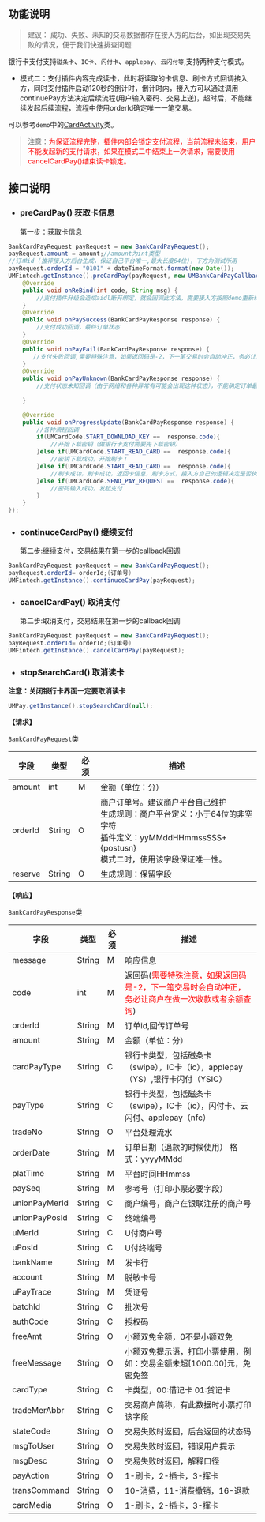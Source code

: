 ## **功能说明**

> 建议： 成功、失败、未知的交易数据都存在接入方的后台，如出现交易失败的情况，便于我们快速排查问题

银行卡支付支持`磁条卡`、`IC卡`、`闪付卡`、`applepay`、`云闪付等`,支持两种支付模式。

* 模式二：支付插件内容完成读卡，此时将读取的卡信息、刷卡方式回调接入方，同时支付插件启动120秒的倒计时，倒计时内，接入方可以通过调用continuePay方法决定后续流程(用户输入密码、交易上送)，超时后，不能继续发起后续流程，流程中使用orderId确定唯一一笔交易。

可以参考`demo`中的[CardActivity](https://github.com/mr-yang/PayPluginDemo/blob/master/app/src/main/java/com/umpay/payplugindemo/CardActivity.java)类。


> 注意：<font color='red'>为保证流程完整，插件内部会锁定支付流程，当前流程未结束，用户不能发起新的支付请求，如果在模式二中结束上一次请求，需要使用cancelCardPay()结束读卡锁定。</font>

## **接口说明**


* ###  preCardPay() 获取卡信息

  第一步：获取卡信息

```java
BankCardPayRequest payRequest = new BankCardPayRequest();
payRequest.amount = amount;//amount为int类型
//订单id (推荐接入方后台生成，保证自己平台唯一,最大长度64位)，下方为测试所用
payRequest.orderId = "0101" + dateTimeFormat.format(new Date());
UMFintech.getInstance().preCardPay(payRequest, new UMBankCardPayCallback() {
	@Override
    public void onReBind(int code, String msg) {
        //支付插件升级会造成aidl断开绑定，就会回调此方法，需要接入方按照demo重新绑定即可
    }
    @Override
    public void onPaySuccess(BankCardPayResponse response) {
        //支付成功回调，最终订单状态
    }
    @Override
    public void onPayFail(BankCardPayResponse response) {
       //支付失败回调,需要特殊注意，如果返回码是-2，下一笔交易时会自动冲正，务必让商户在做一次收款或者余额查询
    }
    @Override
    public void onPayUnknown(BankCardPayResponse response) {
        //支付状态未知回调（由于网络和各种异常有可能会出现这种状态），不能确定订单最终状态，推荐接入平台记录状态为未知，后续可以再次调用银行卡支付状态查询方法，来确定最终状态
        
    }

    @Override
    public void onProgressUpdate(BankCardPayResponse response) {
        //各种流程回调
        if(UMCardCode.START_DOWNLOAD_KEY ==  response.code){
            //开始下载密钥（做银行卡支付需要先下载密钥）
        }else if(UMCardCode.START_READ_CARD ==  response.code){
            //密钥下载成功，开始刷卡！
        }else if(UMCardCode.START_READ_CARD ==  response.code){
            //刷卡成功，刷卡成功，返回卡信息，刷卡方式，接入方自己的逻辑决定是否执行后续流程。
        }else if(UMCardCode.SEND_PAY_REQUEST ==  response.code){
            //密码输入成功，发起支付
        }
    }
});
```

* ### continuceCardPay() 继续支付

  第二步:继续支付，交易结果在第一步的callback回调

```java
BankCardPayRequest payRequest = new BankCardPayRequest();
payRequest.orderId= orderId;(订单号)
UMFintech.getInstance().continuceCardPay(payRequest);
```

* ### cancelCardPay() 取消支付

  第二步:取消支付，交易结果在第一步的callback回调

```java
BankCardPayRequest payRequest = new BankCardPayRequest();
payRequest.orderId= orderId;(订单号)
UMFintech.getInstance().cancelCardPay(payRequest);
```

* ### stopSearchCard() 取消读卡

**注意：关闭银行卡界面一定要取消读卡**

```java
UMPay.getInstance().stopSearchCard(null);
```


**【请求】**

`BankCardPayRequest`类

| 字段  | 类型  | 必须  | 描述  |
| ------------ | ------------ | ------------ | ------------ |
| amount  | int  | M  | 金额（单位：分） |
| orderId  | String  | O | 商户订单号。建议商户平台自己维护<br>生成规则：商户平台定义：小于64位的非空字符<br>插件定义：yyMMddHHmmssSSS+{postusn}<br>模式二时，使用该字段保证唯一性。 |
| reserve  | String  | O  | 生成规则：保留字段 |



**【响应】**

`BankCardPayResponse`类

| 字段  | 类型  | 必须  | 描述  |
| ------------ | ------------ | ------------ | ------------ |
| message  | String  | M  | 响应信息  |
| code  | int  | M  | 返回码(<font color='red'>需要特殊注意，如果返回码是-2，下一笔交易时会自动冲正，务必让商户在做一次收款或者余额查询</font>) |
| orderId  | String  | M | 订单id,回传订单号 |
| amount  | String  | M | 金额（单位：分）  |
| cardPayType  | String  | C  | 银行卡类型，包括磁条卡（swipe），IC卡（ic），applepay（YS）,银行卡闪付（YSIC） |
| payType  | String  | C  | 银行卡类型，包括磁条卡（swipe），IC卡（ic），闪付卡、云闪付、applepay（nfc） |
| tradeNo  | String  | O  | 平台处理流水  |
| orderDate  | String  | M | 订单日期（退款的时候使用） 格式：yyyyMMdd  |
| platTime  | String  | M | 平台时间HHmmss  |
| paySeq  | String  | M | 参考号（打印小票必要字段）  |
| unionPayMerId  | String  | C  | 商户编号，商户在银联注册的商户号  |
| unionPayPosId  | String  |  C | 终端编号  |
| uMerId  | String  | C  | U付商户号  |
| uPosId  | String  | C  | U付终端号  |
| bankName  | String  | M | 发卡行  |
| account  | String  | M | 脱敏卡号  |
| uPayTrace  | String  | M | 凭证号  |
| batchId  | String  | C  | 批次号  |
| authCode  | String  | C  | 授权码  |
| freeAmt  | String  | O | 小额双免金额，0不是小额双免  |
| freeMessage  | String  | O | 小额双免提示语，打印小票使用，例如：交易金额未超[1000.00]元，免密免签  |
| cardType  | String  | C  | 卡类型，00:借记卡 01:贷记卡 |
| tradeMerAbbr | String  | C  | 交易商户简称，有此数据时小票打印该字段 |
| stateCode | String  | O | 交易失败时返回，后台返回的状态码 |
| msgToUser | String  | O | 交易失败时返回，错误用户提示 |
| msgDesc | String  | O | 交易失败时返回，解释口径 |
| payAction | String  | O | 1-刷卡，2-插卡，3-挥卡 |
| transCommand | String  | O | 10-消费，11-消费撤销，16-退款 |
| cardMedia | String  | O | 1-刷卡，2-插卡，3-挥卡 |


